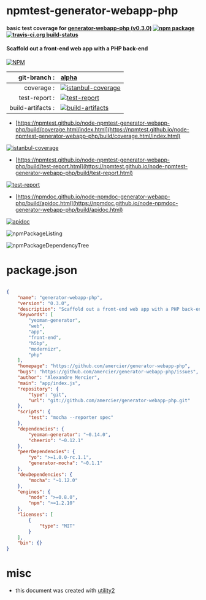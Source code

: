 # npmtest-generator-webapp-php

#### basic test coverage for  [generator-webapp-php (v0.3.0)](https://github.com/amercier/generator-webapp-php)  [![npm package](https://img.shields.io/npm/v/npmtest-generator-webapp-php.svg?style=flat-square)](https://www.npmjs.org/package/npmtest-generator-webapp-php) [![travis-ci.org build-status](https://api.travis-ci.org/npmtest/node-npmtest-generator-webapp-php.svg)](https://travis-ci.org/npmtest/node-npmtest-generator-webapp-php)

#### Scaffold out a front-end web app with a PHP back-end

[![NPM](https://nodei.co/npm/generator-webapp-php.png?downloads=true&downloadRank=true&stars=true)](https://www.npmjs.com/package/generator-webapp-php)

| git-branch : | [alpha](https://github.com/npmtest/node-npmtest-generator-webapp-php/tree/alpha)|
|--:|:--|
| coverage : | [![istanbul-coverage](https://npmtest.github.io/node-npmtest-generator-webapp-php/build/coverage.badge.svg)](https://npmtest.github.io/node-npmtest-generator-webapp-php/build/coverage.html/index.html)|
| test-report : | [![test-report](https://npmtest.github.io/node-npmtest-generator-webapp-php/build/test-report.badge.svg)](https://npmtest.github.io/node-npmtest-generator-webapp-php/build/test-report.html)|
| build-artifacts : | [![build-artifacts](https://npmtest.github.io/node-npmtest-generator-webapp-php/glyphicons_144_folder_open.png)](https://github.com/npmtest/node-npmtest-generator-webapp-php/tree/gh-pages/build)|

- [https://npmtest.github.io/node-npmtest-generator-webapp-php/build/coverage.html/index.html](https://npmtest.github.io/node-npmtest-generator-webapp-php/build/coverage.html/index.html)

[![istanbul-coverage](https://npmtest.github.io/node-npmtest-generator-webapp-php/build/screenCapture.buildCi.browser.%252Ftmp%252Fbuild%252Fcoverage.lib.html.png)](https://npmtest.github.io/node-npmtest-generator-webapp-php/build/coverage.html/index.html)

- [https://npmtest.github.io/node-npmtest-generator-webapp-php/build/test-report.html](https://npmtest.github.io/node-npmtest-generator-webapp-php/build/test-report.html)

[![test-report](https://npmtest.github.io/node-npmtest-generator-webapp-php/build/screenCapture.buildCi.browser.%252Ftmp%252Fbuild%252Ftest-report.html.png)](https://npmtest.github.io/node-npmtest-generator-webapp-php/build/test-report.html)

- [https://npmdoc.github.io/node-npmdoc-generator-webapp-php/build/apidoc.html](https://npmdoc.github.io/node-npmdoc-generator-webapp-php/build/apidoc.html)

[![apidoc](https://npmdoc.github.io/node-npmdoc-generator-webapp-php/build/screenCapture.buildCi.browser.%252Ftmp%252Fbuild%252Fapidoc.html.png)](https://npmdoc.github.io/node-npmdoc-generator-webapp-php/build/apidoc.html)

![npmPackageListing](https://npmtest.github.io/node-npmtest-generator-webapp-php/build/screenCapture.npmPackageListing.svg)

![npmPackageDependencyTree](https://npmtest.github.io/node-npmtest-generator-webapp-php/build/screenCapture.npmPackageDependencyTree.svg)



# package.json

```json

{
    "name": "generator-webapp-php",
    "version": "0.3.0",
    "description": "Scaffold out a front-end web app with a PHP back-end",
    "keywords": [
        "yeoman-generator",
        "web",
        "app",
        "front-end",
        "h5bp",
        "modernizr",
        "php"
    ],
    "homepage": "https://github.com/amercier/generator-webapp-php",
    "bugs": "https://github.com/amercier/generator-webapp-php/issues",
    "author": "Alexandre Mercier",
    "main": "app/index.js",
    "repository": {
        "type": "git",
        "url": "git://github.com/amercier/generator-webapp-php.git"
    },
    "scripts": {
        "test": "mocha --reporter spec"
    },
    "dependencies": {
        "yeoman-generator": "~0.14.0",
        "cheerio": "~0.12.1"
    },
    "peerDependencies": {
        "yo": ">=1.0.0-rc.1.1",
        "generator-mocha": "~0.1.1"
    },
    "devDependencies": {
        "mocha": "~1.12.0"
    },
    "engines": {
        "node": ">=0.8.0",
        "npm": ">=1.2.10"
    },
    "licenses": [
        {
            "type": "MIT"
        }
    ],
    "bin": {}
}
```



# misc
- this document was created with [utility2](https://github.com/kaizhu256/node-utility2)
